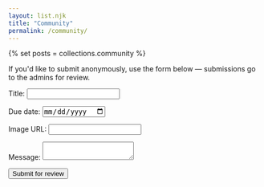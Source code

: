```yaml
---
layout: list.njk
title: "Community" 
permalink: /community/
---
```


{% set posts = collections.community %}

<p>If you'd like to submit anonymously, use the form below — submissions go to the admins for review.</p>

<form name="anon-sub" method="POST" data-netlify="true">
  <p><label>Title: <input type="text" name="title" required></label></p>
  <p><label>Due date: <input type="date" name="due_date" required></label></p>
  <p><label>Image URL: <input type="url" name="image"></label></p>
  <p><label>Message: <textarea name="message" required></textarea></label></p>
  <p><button type="submit">Submit for review</button></p>
</form>

